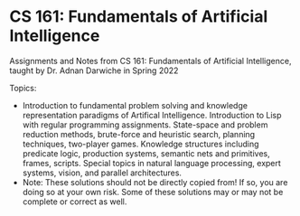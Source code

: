 # CS 161: Fundamentals of Artificial Intelligence
Assignments and Notes from CS 161: Fundamentals of Artificial Intelligence, taught by Dr. Adnan Darwiche in Spring 2022

Topics:
- Introduction to fundamental problem solving and knowledge representation paradigms of Artifical Intelligence.
Introduction to Lisp with regular programming assignments. State-space and problem reduction methods, brute-force and heuristic search, planning techniques, two-player games. Knowledge structures including predicate logic, production systems, semantic nets and primitives, frames, scripts. Special topics in natural language processing, expert systems, vision, and parallel architectures.
- Note: These solutions should not be directly copied from! If so, you are doing so at your own risk. Some of these solutions may or may not be complete or correct as well.
